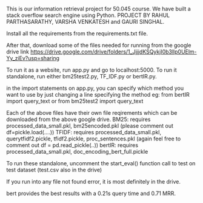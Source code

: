 
This is our information retrieval project for 50.045 course. We have built a stack overflow search engine using Python.
PROJECT BY RAHUL PARTHASARATHY, VARSHA VENKATESH and GAURI SINGHAL.

Install all the requirements from the requirements.txt file.

After that, download some of the files needed for running from the google drive link
https://drive.google.com/drive/folders/1_JjjjdKSQykjI0b3llp0UElm-Yy_ziEv?usp=sharing

To run it as a website, run app.py and go to localhost:5000. 
To run it standalone, run either bm25test2.py, TF_IDF.py or bertIR.py.

in the import statements on app.py, you can specify which method you want to use by just changing a line specifying the method 
eg: from bertIR import query_text
 or from bm25test2 import query_text


Each of the above files have their own file reqirements which can be downloaded from the above google drive.
BM25: requires processed_data_small.pkl, bm25encoded.pkl (please comment out df=pickle.load(....))
TFIDF: requires processed_data_small.pkl, querytfidf2.pickle, tfidf2.pickle, proc_sentences.pkl (again feel free to comment out df = pd.read_pickle(..))
bertIR: requires processed_data_small.pkl, doc_encoding_bert_full.pickle 

To run these standalone, uncomment the start_eval() function call to test on test dataset (test.csv also in the drive)


If you run into any file not found error, it is most definitely in the drive.


bert provides the best results with a 0.21s query time and 0.71 MRR.


